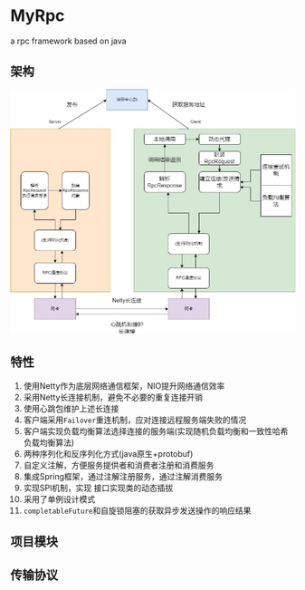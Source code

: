 # MyRpc
a rpc framework based on java

## 架构

![图片](./总体架构.jpg)

## 特性

1. 使用Netty作为底层网络通信框架，NIO提升网络通信效率
2. 采用Netty长连接机制，避免不必要的重复连接开销
3. 使用心跳包维护上述长连接
4. 客户端采用`Failover`重连机制，应对连接远程服务端失败的情况
5. 客户端实现负载均衡算法选择连接的服务端(实现随机负载均衡和一致性哈希负载均衡算法)
6. 两种序列化和反序列化方式(java原生+protobuf)
7. 自定义注解，方便服务提供者和消费者注册和消费服务
8. 集成Spring框架，通过注解注册服务，通过注解消费服务
9. 实现SPI机制，实现 接口实现类的动态插拔
10. 采用了单例设计模式
11. `completableFuture`和自旋锁阻塞的获取异步发送操作的响应结果


## 项目模块

## 传输协议